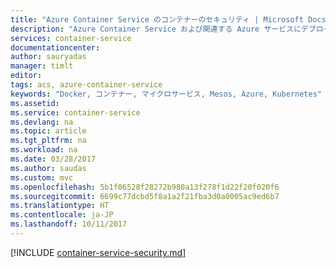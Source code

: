 ```yaml
---
title: "Azure Container Service のコンテナーのセキュリティ | Microsoft Docs"
description: "Azure Container Service および関連する Azure サービスにデプロイされた Docker コンテナーを保護するための考慮事項。"
services: container-service
documentationcenter: 
author: sauryadas
manager: timlt
editor: 
tags: acs, azure-container-service
keywords: "Docker, コンテナー, マイクロサービス, Mesos, Azure, Kubernetes"
ms.assetid: 
ms.service: container-service
ms.devlang: na
ms.topic: article
ms.tgt_pltfrm: na
ms.workload: na
ms.date: 03/28/2017
ms.author: saudas
ms.custom: mvc
ms.openlocfilehash: 5b1f06528f28272b980a13f278f1d22f20f020f6
ms.sourcegitcommit: 6699c77dcbd5f8a1a2f21fba3d0a0005ac9ed6b7
ms.translationtype: HT
ms.contentlocale: ja-JP
ms.lasthandoff: 10/11/2017
---
```

[!INCLUDE [container-service-security.md](../../../includes/container-service-security.md)]